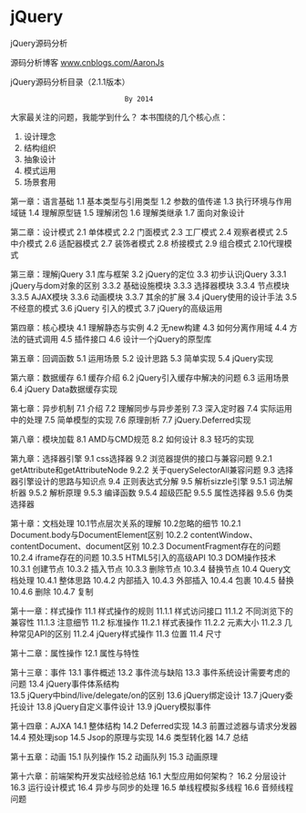 jQuery
======

jQuery源码分析

  源码分析博客
  www.cnblogs.com/AaronJs

  
  
  jQuery源码分析目录（2.1.1版本）
								
                                By 2014
大家最关注的问题，我能学到什么？
本书围绕的几个核心点：
1.	设计理念
2.	结构组织
3.	抽象设计
4.	模式运用
5.	场景套用

第一章：语言基础
    1.1	基本类型与引用类型
    1.2	参数的值传递
    1.3	执行环境与作用域链
    1.4	理解原型链
    1.5	理解闭包
    1.6	理解类继承
    1.7	面向对象设计

第二章：设计模式
    2.1	单体模式
    2.2	门面模式
    2.3	工厂模式
    2.4	观察者模式
    2.5	中介模式
    2.6	适配器模式
    2.7	装饰者模式
    2.8	桥接模式
    2.9	组合模式
    2.10代理模式

第三章：理解jQuery
    3.1	库与框架
    3.2	jQuery的定位
    3.3	初步认识jQuery
        3.3.1	jQuery与dom对象的区别
        3.3.2	基础设施模块
        3.3.3	选择器模块
        3.3.4	节点模块
        3.3.5	AJAX模块
        3.3.6	动画模块
        3.3.7	其余的扩展
    3.4	jQuery使用的设计手法
    3.5	不经意的模式
    3.6	 jQuery 引入的模式
    3.7	 jQuery的高级运用


第四章：核心模块
    4.1	理解静态与实例
    4.2	无new构建
    4.3	如何分离作用域
    4.4	方法的链式调用
    4.5	插件接口
    4.6	设计一个jQuery的原型库

第五章：回调函数
	5.1 运用场景
	5.2 设计思路
	5.3 简单实现
	5.4 jQuery实现

第六章：数据缓存
	6.1	缓存介绍
	6.2	jQuery引入缓存中解决的问题
	6.3	运用场景
	6.4	jQuery Data数据缓存实现

第七章：异步机制
	7.1	介绍
	7.2	理解同步与异步差别
	7.3	深入定时器
	7.4	实际运用中的处理
	7.5	简单模型的实现
	7.6	原理剖析
	7.7 	jQuery.Deferred实现
	
第八章：模块加载
	8.1	AMD与CMD规范
	8.2	如何设计
	8.3	轻巧的实现

第九章：选择器引擎
	9.1	css选择器
	9.2	浏览器提供的接口与兼容问题
		9.2.1	getAttribute和getAttributeNode
		9.2.2	关于querySelectorAll兼容问题
	9.3	选择器引擎设计的思路与知识点 
	9.4	正则表达式分解
	9.5	解析sizzle引擎
		9.5.1	词法解析器
		9.5.2	解析原理
		9.5.3	编译函数
		9.5.4	超级匹配
		9.5.5	属性选择器
		9.5.6	伪类选择器

第十章：文档处理
    10.1节点层次关系的理解
    10.2忽略的细节
        10.2.1	Document.body与DocumentElement区别
        10.2.2 	contentWindow、contentDocument、document区别
        10.2.3   DocumentFragment存在的问题
        10.2.4	iframe存在的问题
        10.3.5	HTML5引入的高级API
    10.3 DOM操作技术
        10.3.1	创建节点
        10.3.2	插入节点
        10.3.3	删除节点
        10.3.4	替换节点
    10.4 Query文档处理
        10.4.1	整体思路
        10.4.2	内部插入
        10.4.3	外部插入
        10.4.4	包裹
        10.4.5 	替换
        10.4.6	删除
        10.4.7	复制


第十一章：样式操作
	11.1 样式操作的规则
		11.1.1 样式访问接口
		11.1.2 不同浏览下的兼容性
		11.1.3 注意细节
	11.2 标准操作
		11.2.1 样式表操作
		11.2.2 元素大小
		11.2.3 几种常见API的区别
	    11.2.4 jQuery样式操作
	11.3 位置
	11.4 尺寸

第十二章：属性操作
	12.1 属性与特性
	

第十三章：事件
	13.1 事件概述
	13.2 事件流与缺陷
	13.3 事件系统设计需要考虑的问题
	13.4 jQuery事件体系结构	
	13.5 jQuery中bind/live/delegate/on的区别
	13.6 jQuery绑定设计
	13.7 jQuery委托设计
	13.8 jQuery自定义事件设计
	13.9 jQuery模拟事件 
	
第十四章：AJXA
    14.1 整体结构
    14.2 Deferred实现
    14.3 前置过滤器与请求分发器
    14.4 预处理jsop
    14.5 Jsop的原理与实现
    14.6 类型转化器
    14.7 总结

第十五章：动画
	15.1 队列操作
	15.2 动画队列
	15.3 动画原理
	
第十六章：前端架构开发实战经验总结
    16.1 大型应用如何架构？
    16.2 分层设计
    16.3 运行设计模式
    16.4 异步与同步的处理
    16.5 单线程模拟多线程
    16.6 音频线程问题
		
	
			
